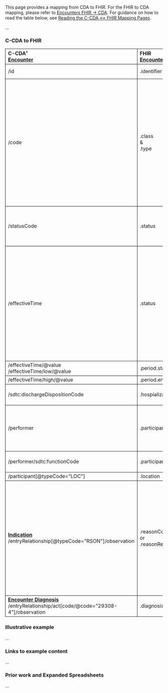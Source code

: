 <style>
td, th {
   border: 1px solid black!important;
}
</style>

This page provides a mapping from CDA to FHIR. For the FHIR to CDA mapping, please refer to [Encounters FHIR → CDA](./FC-encounters.html). For guidance on how to read the table below, see [Reading the C-CDA ↔ FHIR Mapping Pages](./mappingGuidance.html).

...

### C-CDA to FHIR

|C-CDA¹<br/>[Encounter](https://hl7.org/cda/us/ccda/2024Jan/StructureDefinition-EncounterActivity.html)|FHIR<br/>[Encounter](https://hl7.org/fhir/us/core/STU4/StructureDefinition-us-core-encounter.html)|Transform Steps|
|:----|:----|:----|
|/id|.identifier|[CDA id ↔ FHIR identifier](mappingGuidance.html#cda-id--fhir-identifier)|
|/code |.class<br/>&<br/>.type|If the root code or any translation is from V3 ActCode, it maps to .class. Place all remaining codes in .type.<br/>If the code cannot be converted to V3 ActCode, use the [Data Absent Reason](http://hl7.org/fhir/StructureDefinition/data-absent-reason) extension.<br/>[CDA coding ↔ FHIR CodeableConcept](mappingGuidance.html#cda-coding--fhir-codeableconcept)<br/>**TODO: ConceptMap for CPT->ActCode?**|
|/statusCode|.status|**Note:** statusCode is optional in C-CDA. If missing, fallback to effectiveTime mapping.
|/effectiveTime|.status|If effectiveTime is a single timestamp or contains a high, status = `"finished"`.<br/>If low is present and high is missing, the status may be `"in-progress"` but implementers should take care to evaluate historical values and interpret as `"finished"` if appropriate.
|/effectiveTime/@value<br/>/effectiveTime/low/@value|.period.start
|/effectiveTime/high/@value|.period.end
|/sdtc:dischargeDispositionCode|.hospialization.dischargeDisposition|[CDA coding ↔ FHIR CodeableConcept](mappingGuidance.html#cda-coding--fhir-codeableconcept)
|/performer|.participant|*TODO: Mapping Guidance for general performers (Participant vs ParticipantRole vs Organization)*
|/performer/sdtc:functionCode|.participant.type|[CDA coding ↔ FHIR CodeableConcept](mappingGuidance.html#cda-coding--fhir-codeableconcept)
|/participant[@typeCode="LOC"]|.location
|**[Indication](https://hl7.org/cda/us/ccda/2024Jan/StructureDefinition-Indication.html)**<br/>/entryRelationship[@typeCode="RSON"]/observation|.reasonCode<br/>or<br/>.reasonReference|If the id of the indication references a problem in the document that has been converted to a FHIR resource, populate .reasonReference with a reference to that resource. Otherwise, map observation/value to .reasonCode.<br/>[CDA coding ↔ FHIR CodeableConcept](mappingGuidance.html#cda-coding--fhir-codeableconcept)
|**[Encounter Diagnosis](https://hl7.org/cda/us/ccda/2024Jan/StructureDefinition-EncounterDiagnosis.html)**<br/>/entryRelationship/act[code/@code="29308-4"]/observation|.diagnosis.condition|Map similar to [CDA → FHIR Problems](./CF-problems.html).


### Illustrative example
...
### Links to example content
...
### Prior work and Expanded Spreadsheets
...